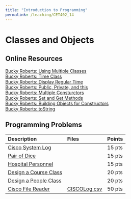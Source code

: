```yaml
---
title: "Introduction to Programming"
permalink: /teaching/CET402_14
---
```


# Classes and Objects

## Online Resources
[Bucky Roberts: Using Multiple Classes](https://youtu.be/XqTg2buXS5o)  
[Bucky Roberts: Time Class](https://youtu.be/o4Or0PMI_aI)  
[Bucky Roberts: Display Regular Time](https://youtu.be/E0BTAqIltFc)  
[Bucky Roberts: Public, Private, and this](https://youtu.be/csjfLTt6-io)  
[Bucky Roberts: Multiple Consturctors](https://youtu.be/LS7BzkBzn3Y)  
[Bucky Roberts: Set and Get Methods](https://youtu.be/eqP5X6APc5w)  
[Bucky Roberts: Building Objects for Constructors](https://youtu.be/MK2SMJZbUmU)  
[Bucky Roberts: toString](https://youtu.be/l0N6WvIVoUI)  

## Programming Problems

| Description           | Files  | Points |
| :-------------------- | :----- | :----- |
| [Cisco System Log](/files/CET402/pdfs/14_CISCOSystemLogMessage.pdf)      |        | 15 pts |
| [Pair of Dice](/files/CET402/pdfs/14_PairOfDice.pdf)          |        | 15 pts |
| [Hospital Personnel](/files/CET402/pdfs/14_HospitalPersonnel.pdf)    |        | 15 pts |
| [Design a Course Class](/files/CET402/pdfs/14_CourseClass.pdf) |        | 20 pts |
| [Design a People Class](/files/CET402/pdfs/14_PeopleClass.pdf) |        | 20 pts |
| [Cisco File Reader](/files/CET402/pdfs/14_CiscoMessageFileReader.pdf) | [CISCOLog.csv](/files/CET402/CISCOLog.csv)    | 50 pts |
